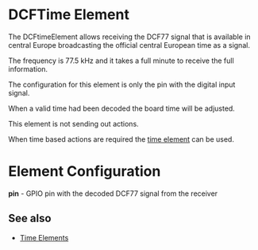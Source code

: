 # DCFTime Element

The DCFtimeElement allows receiving the DCF77 signal that is available in central Europe broadcasting the official central European time as a signal.

The frequency is 77.5 kHz and it takes a full minute to receive the full information.

The configuration for this element is only the pin with the digital input signal.

When a valid time had been decoded the board time will be adjusted.

This element is not sending out actions.

When time based actions are required the [time element](elements/time) can be used.

# Element Configuration

**pin** - GPIO pin with the decoded DCF77 signal from the receiver


## See also

* [Time Elements](/timeelements.md)
